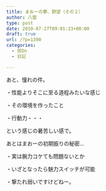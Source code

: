 ```yaml
---
title: まおーの夢、野望（その２）
author: 八雲
type: post
date: 2010-07-27T09:01:23+00:00
draft: true
url: /?p=1390
categories:
  - 信On
  - 日記

---
```

あと、憧れの件。
  
・性能よりそこに至る道程みたいな感じ
  
・その環境を作ったこと
  
・行動力・・・
  
という感じの暑苦しい感で。

あとはまおーの初期振りの秘密…
  
・実は腕力コケても問題ないとか
  
・いざとなったら魅力スイッチが可能
  
・撃たれ弱いですけどねー。
